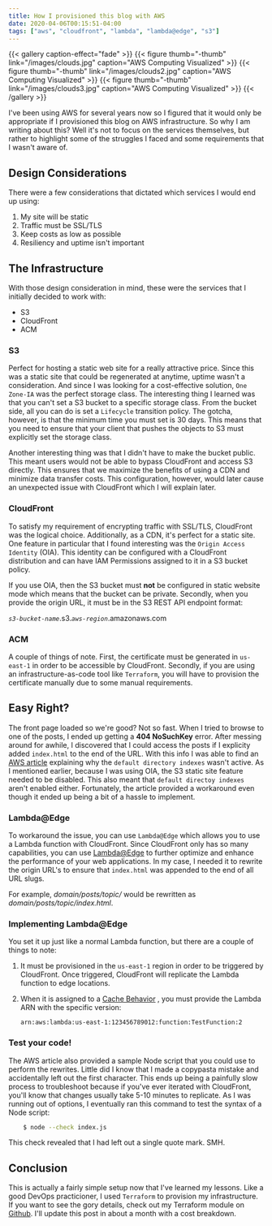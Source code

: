 ```yaml
---
title: How I provisioned this blog with AWS
date: 2020-04-06T00:15:51-04:00
tags: ["aws", "cloudfront", "lambda", "lambda@edge", "s3"]
---
```


{{< gallery caption-effect="fade" >}}
  {{< figure thumb="-thumb" link="/images/clouds.jpg" caption="AWS Computing Visualized" >}}
  {{< figure thumb="-thumb" link="/images/clouds2.jpg" caption="AWS Computing Visualized" >}}
  {{< figure thumb="-thumb" link="/images/clouds3.jpg" caption="AWS Computing Visualized" >}}
{{< /gallery >}}

I've been using AWS for several years now so I figured that it would only be 
appropriate if I provisioned this blog on AWS infrastructure. So why I am 
writing about this? Well it's not to focus on the services themselves, but 
rather to highlight some of the struggles I faced and some requirements that 
I wasn't aware of.

<!--more-->
## Design Considerations
There were a few considerations that dictated which services I would end up
using:

1. My site will be static
2. Traffic must be SSL/TLS
3. Keep costs as low as possible
4. Resiliency and uptime isn't important

## The Infrastructure
With those design consideration in mind, these were the services that I 
initially decided to work with:

* S3
* CloudFront
* ACM

### S3
Perfect for hosting a static web site for a really attractive price. 
Since this was a static site that could be regenerated at anytime, uptime wasn't 
a consideration. And since I was looking for a cost-effective solution, 
`One Zone-IA` was the perfect storage class. The interesting thing I learned was 
that you can't set a S3 bucket to a specific storage class. From the bucket 
side, all you can do is set a `Lifecycle` transition policy. The gotcha, however, 
is that the minimum time you must set is 30 days. This means that you 
need to ensure that your client that pushes the objects to S3 must 
explicitly set the storage class.

Another interesting thing was that I didn't have to make the bucket public. This
meant users would not be able to bypass CloudFront and access S3 directly.
This ensures that we maximize the benefits of using a CDN and minimize data 
transfer costs. This configuration, however, would later cause an unexpected 
issue with CloudFront which I will explain later.  

### CloudFront
To satisfy my requirement of encrypting traffic with SSL/TLS, CloudFront was
the logical choice. Additionally, as a CDN, it's perfect for a static site.
One feature in particular that I found interesting was the `Origin Access 
Identity` (OIA). This identity can be configured with a CloudFront distribution 
and can have IAM Permissions assigned to it in a S3 bucket policy.

If you use OIA, then the S3 bucket must **not** be configured in static website 
mode which means that the bucket can be private. Secondly, when you provide the
origin URL, it must be in the S3 REST API endpoint format:
    
_`s3-bucket-name`_.s3._`aws-region`_.amazonaws.com

### ACM
A couple of things of note. First, the certificate must be generated in
`us-east-1` in order to be accessible by CloudFront. Secondly, if you are using 
an infrastructure-as-code tool like `Terraform`, you will have to provision the
certificate manually due to some manual requirements.

## Easy Right?
The front page loaded so we're good? Not so fast. When I tried to browse to one 
of the posts, I ended up getting a **404 NoSuchKey** error. After messing around
for awhile, I discovered that I could access the posts if I explicity added
`index.html` to the end of the URL. With this info I was able to find an [AWS 
article](https://aws.amazon.com/blogs/compute/implementing-default-directory-indexes-in-amazon-s3-backed-amazon-cloudfront-origins-using-lambdaedge/)
explaining why the `default directory indexes` wasn't active. As I mentioned
earlier, because I was using OIA, the S3 static site feature needed to be disabled.
This also meant that `default directoy indexes` aren't enabled either. 
Fortunately, the article provided a workaround even though it ended up being a
bit of a hassle to implement.

### Lambda@Edge
To workaround the issue, you can use `Lambda@Edge` which allows you to use a
Lambda function with CloudFront. Since CloudFront only has so many capabilities,
you can use [Lambda@Edge](https://aws.amazon.com/lambda/edge/) to further 
optimize and enhance the performance of your web applications. In my case, I 
needed it to rewrite the origin URL's to ensure that `index.html` was appended 
to the end of all URL slugs. 

For example, _domain/posts/topic/_ would be rewritten as 
_domain/posts/topic/index.html_.

### Implementing Lambda@Edge
You set it up just like a normal Lambda function, but there are a couple of 
things to note:

1. It must be provisioned in the `us-east-1` region in order to be triggered by
CloudFront. Once triggered, CloudFront will replicate the Lambda function 
to edge locations.
1. When it is assigned to a [Cache Behavior](https://docs.aws.amazon.com/cloudfront/latest/APIReference/API_CacheBehavior.html)
, you must provide the Lambda ARN with the specific version:

    `arn:aws:lambda:us-east-1:123456789012:function:TestFunction:2`

### Test your code!
The AWS article also provided a sample Node script that you could use to perform the 
rewrites. Little did I know that I made a copypasta mistake and accidentally
left out the first character. This ends up being a painfully slow process to 
troubleshoot because if you've ever iterated with CloudFront, you'll know that 
changes usually take 5-10 minutes to replicate. As I was running out of options, 
I eventually ran this command to test the syntax of a Node script:

```bash
    $ node --check index.js
```

This check revealed that I had left out a single quote mark. SMH.

## Conclusion
This is actually a fairly simple setup now that I've learned my lessons. Like a
good DevOps practicioner, I used `Terraform` to provision my infrastructure. If
you want to see the gory details, check out my Terraform module on 
[Github](https://github.com/ReymundBautista/terraform-aws-blog). I'll update 
this post in about a month with a cost breakdown.